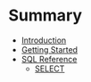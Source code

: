 # Summary

* [Introduction](README.md)
* [Getting Started](GETTING_STARTED.md)
* [SQL Reference](SQL.md)
    * [SELECT](sql/SELECT.md)
